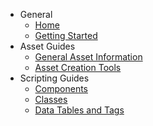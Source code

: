 * General
    * [Home](README.md)
    * [Getting Started](_general/Getting-Started-With-Modding.md)
* Asset Guides
    * [General Asset Information](_art/General-Asset-Info.md)
    * [Asset Creation Tools](_art/Asset-Creation-Tool.md)
* Scripting Guides
    * [Components](_scripting/Components.md)
    * [Classes](_scripting/Classes.md)
    * [Data Tables and Tags](_scripting/Data-Tables-and-Their-Tags.md)
